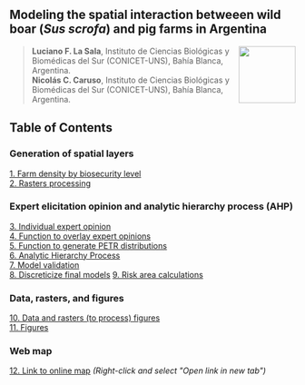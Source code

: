 ## Modeling the spatial interaction betweeen wild boar (*Sus scrofa*) and pig farms in Argentina

<img src="https://user-images.githubusercontent.com/20196847/82152923-d78ba600-983a-11ea-9bfc-2a9115a029f5.jpg" height="100" width="100" img align="right">

>**Luciano F. La Sala**, Instituto de Ciencias Biológicas y Biomédicas del Sur (CONICET-UNS), Bahía Blanca, Argentina.  
**Nicolás C. Caruso**, Instituto de Ciencias Biológicas y Biomédicas del Sur (CONICET-UNS), Bahía Blanca, Argentina.   
   

Table of Contents
----------

### Generation of spatial layers

[1. Farm density by biosecurity level](./Scripts/Farms_density_by_BS.R)  
[2. Rasters processing](./Scripts/Rasters_processing.R)

### Expert elicitation opinion and analytic hierarchy process (AHP)

[3. Individual expert opinion](./Scripts/Expert_opinion_individual_CI.R)  
[4. Function to overlay expert opinions](./Scripts/Overlays.R)  
[5. Function to generate PETR distributions](./Scripts/PertDistr.R)  
[6. Analytic Hierarchy Process](./Scripts/Expert_opinion.R)  
[7. Model validation](./Scripts/Validation_final.R)  
[8. Discreticize final models](./Scripts/Discreticize_models.R)
[9. Risk area calculations](./Scripts/Area_calculations.md)

### Data, rasters, and figures
[10. Data and rasters (to process) figures](https://github.com/lucianolasala/wild_boar_pigs_interaction/tree/main/Data)  
[11. Figures](https://github.com/lucianolasala/wild_boar_pigs_interaction/tree/main/Figures)  
### Web map
[12. Link to online map](https://giecon.shinyapps.io/wild_boar_pigs_interaction/) *(Right-click and select "Open link in new tab")*
